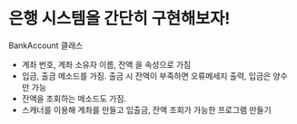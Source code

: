 # 은행 시스템을 간단히 구현해보자!

BankAccount 클래스
- 계좌 번호, 계좌 소유자 이름, 잔액 을 속성으로 가짐
- 입금, 출금 메소드를 가짐. 출금 시 잔액이 부족하면 오류메세지 출력, 입금은 양수만 가능 
- 잔액을 조회하는 메소드도 가짐.
- 스캐너를 이용해 계좌를 만들고 입출금, 잔액 조회가 가능한 프로그램 만들기